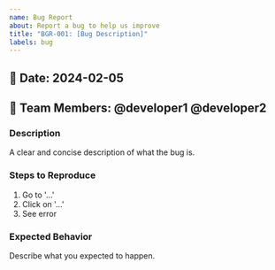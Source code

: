 ```yaml
---
name: Bug Report
about: Report a bug to help us improve
title: "BGR-001: [Bug Description]"
labels: bug
---
```


## 📅 Date: 2024-02-05  
## 👥 Team Members: @developer1 @developer2  

### Description
A clear and concise description of what the bug is.

### Steps to Reproduce
1. Go to '...'
2. Click on '...'
3. See error

### Expected Behavior
Describe what you expected to happen.
